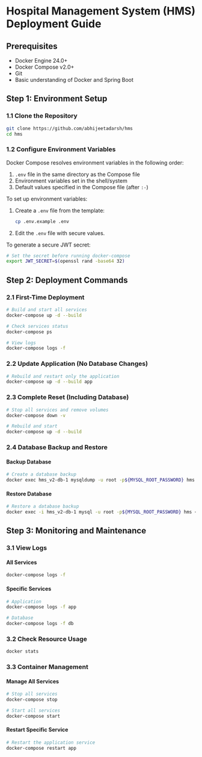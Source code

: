 # Hospital Management System (HMS) Deployment Guide

## Prerequisites
- Docker Engine 24.0+
- Docker Compose v2.0+
- Git
- Basic understanding of Docker and Spring Boot

## Step 1: Environment Setup

### 1.1 Clone the Repository
```bash
git clone https://github.com/abhijeetadarsh/hms
cd hms
```

### 1.2 Configure Environment Variables
Docker Compose resolves environment variables in the following order:
1. `.env` file in the same directory as the Compose file
2. Environment variables set in the shell/system
3. Default values specified in the Compose file (after `:-`)

To set up environment variables:
1. Create a `.env` file from the template:
   ```bash
   cp .env.example .env
   ```
2. Edit the `.env` file with secure values.

To generate a secure JWT secret:
```bash
# Set the secret before running docker-compose
export JWT_SECRET=$(openssl rand -base64 32)
```

## Step 2: Deployment Commands

### 2.1 First-Time Deployment
```bash
# Build and start all services
docker-compose up -d --build

# Check services status
docker-compose ps

# View logs
docker-compose logs -f
```

### 2.2 Update Application (No Database Changes)
```bash
# Rebuild and restart only the application
docker-compose up -d --build app
```

### 2.3 Complete Reset (Including Database)
```bash
# Stop all services and remove volumes
docker-compose down -v

# Rebuild and start
docker-compose up -d --build
```

### 2.4 Database Backup and Restore
#### Backup Database
```bash
# Create a database backup
docker exec hms_v2-db-1 mysqldump -u root -p${MYSQL_ROOT_PASSWORD} hms > backup.sql
```

#### Restore Database
```bash
# Restore a database backup
docker exec -i hms_v2-db-1 mysql -u root -p${MYSQL_ROOT_PASSWORD} hms < backup.sql
```

## Step 3: Monitoring and Maintenance

### 3.1 View Logs
#### All Services
```bash
docker-compose logs -f
```

#### Specific Services
```bash
# Application
docker-compose logs -f app

# Database
docker-compose logs -f db
```

### 3.2 Check Resource Usage
```bash
docker stats
```

### 3.3 Container Management
#### Manage All Services
```bash
# Stop all services
docker-compose stop

# Start all services
docker-compose start
```

#### Restart Specific Service
```bash
# Restart the application service
docker-compose restart app
```

